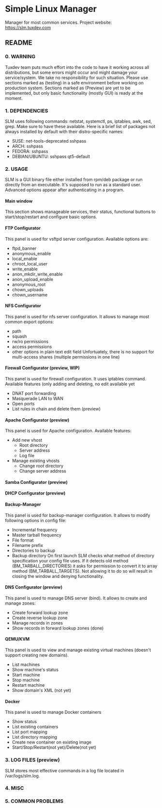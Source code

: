 # Simple Linux Manager
Manager for most common services. Project website: https://slm.tuxdev.com

## README
### 0. WARNING
Tuxdev team puts much effort into the code to have it working across all distributions, but some errors might occur and might damage your service/system. We take no responsibility for such situation. Please use sections marked as (testing) in a safe environment before working on production system. Sections marked as (Preview) are yet to be implemented, but only basic functionality (mostly GUI) is ready at the moment.

### 1. DEPENDENCIES
SLM uses following commands: netstat, systemctl, ps, iptables, awk, sed, grep. Make sure to have these available. Here is a brief list of packages not always installed by default with their distro-specific names:
* SUSE: net-tools-deprecated sshpass
* ARCH: sshpass
* FEDORA: sshpass
* DEBIAN/UBUNTU: sshpass qt5-default

### 2. USAGE
SLM is a GUI binary file either installed from rpm/deb package or run directly from an executable. It's supposed to run as a standard user. Advanced options appear after authenticating in a program.

#### Main window
This section shows manageable services, their status, functional buttons to start/stop/restart and configure basic options.

#### FTP Configurator
This panel is used for vsftpd server configuration. Available options are:
* ftpd_banner 
* anonymous_enable
* local_enable
* chroot_local_user
* write_enable
* anon_mkdir_write_enable
* anon_upload_enable
* anonymous_root
* chown_uploads
* chown_username
 
#### NFS Configurator
This panel is used for nfs server configuration. It allows to manage most common export options:
* path
* squash
* rw/ro permissions
* access permissions
* other options in plain text edit field
Unfortuately, there is no support for multi-access shares (multiple permissions in one line)

#### Firewall Configurator (preview, WIP)
This panel is used for firewall configuration. It uses iptables command. Available features (only adding and deleting, no edit available yet
* DNAT port forwarding
* Masquerade LAN to WAN
* Open ports
* List rules in chain and delete them (preview)

#### Apache Configurator (preview)
This panel is used for Apache configuration. Available features:
* Add new vhost
  * Root directory
  * Server address
  * Log file
* Manage existing vhosts
  * Change root directory
  * Change server address

#### Samba Configurator (preview)

#### DHCP Configurator (preview)

#### Backup-Manager
This panel is used for backup-manager configuration. It allows to modify following options in config file:
* Incremental frequency
* Master tarball frequency
* File format
* Filename prefix
* Directories to backup
* Backup directory
On first launch SLM checks what method of directory specification your config file uses. If it detects old method (BM_TARBALL_DIRECTORIES) it asks for permission to convert it to array method (BM_TARBALL_TARGETS). Not allowing it to do so will result in closing the window and denying functionality.

#### DNS Configurator (preview)
This panel is used to manage DNS server (bind). It allows to create and manage zones:
* Create forward lookup zone
* Create reverse lookup zone
* Manage records in zones
* Show records in forward lookup zones (done)

#### QEMU/KVM
This panel is used to view and manage existing virtual machines (doesn't support creating new domains).
* List machines
* Show machine's status
* Start machine
* Stop machine
* Restart machine
* Show domain's XML (not yet)

#### Docker
This panel is used to manage Docker containers
* Show status
* List existing containers
* List port mapping
* List directory mapping
* Create new container on existing image
* Start/Stop/Restart(not yet)/Delete(not yet)

### 3. LOG FILES (preview)
SLM stores most effective commands in a log file located in /var/logs/slm.log. 

### 4. MISC

### 5. COMMON PROBLEMS

